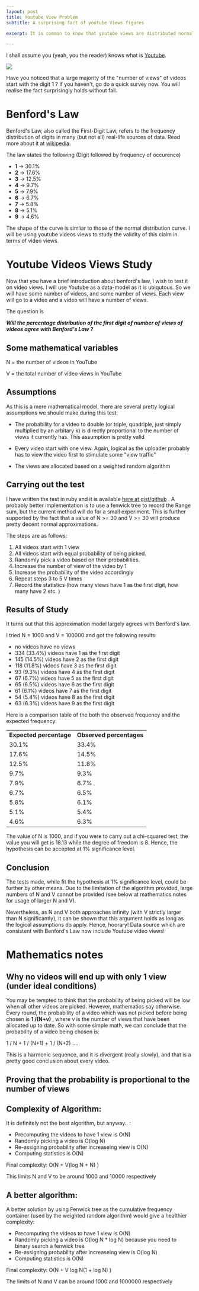 ```yaml
---
layout: post
title: Youtube View Problem
subtitle: A surprising fact of youtube Views figures

excerpt: It is common to know that youtube views are distributed normally. But what would happen if you plot a graph of the frequency of the first digit of numbers?

---
```


I shall assume you (yeah, you the reader) knows what is <a href="https://www.youtube.com/">Youtube</a>.

<div class="full zoomable"><img src="http://img4.wikia.nocookie.net/__cb20131129191833/wiisportsresortwalkthrough/images/f/f5/YouTube-Transparent-Logo.png"></div>

Have you noticed that a large majority of the "number of views" of videos start with the digit 1 ? If you haven't, go do a quick survey now. You will realise the fact surprisingly holds without fail. 

# Benford's Law

Benford's Law, also called the First-Digit Law, refers to the frequency distribution of digits in many (but not all) real-life sources of data. Read more about it at <a href="http://en.wikipedia.org/wiki/Benford%27s_law">wikipedia</a>.

The law states the following (Digit followed by frequency of occurence)

* <strong>1</strong> -> 30.1%	 
* <strong>2</strong> -> 17.6%	 
* <strong>3</strong> -> 12.5%	 
* <strong>4</strong> -> 9.7%	 
* <strong>5</strong> -> 7.9%	 
* <strong>6</strong> -> 6.7%	 
* <strong>7</strong> -> 5.8%	 
* <strong>8</strong> -> 5.1%	 
* <strong>9</strong> -> 4.6%	

The shape of the curve is simliar to those of the normal distribution curve. I will be using youtube videos views to study the validity of this claim in terms of video views. 

# Youtube Videos Views Study

Now that you have a brief introduction about benford's law, I wish to test it on video views. I will use Youtube as a data-model as it is ubiqutous. So we will have some number of videos, and some number of views. Each view will go to a video and a video will have a number of views. 

The question is

<strong><em>Will the percentage distribution of the first digit of number of views of videos agree with Benford's Law ?</em></strong>

## Some mathematical variables

N = the number of videos in YouTube

V = the total number of video views in YouTube

## Assumptions

As this is a mere mathematical model, there are several pretty logical assumptions we should make during this test:

* The probability for a video to double (or triple, quadriple, just simply multiplied by an arbitary k) is directly proportional to the number of views it currently has. This assumption is pretty valid 

* Every video start with one view. Again, logical as the uploader probably has to view the video first to stimulate some "view traffic"

* The views are allocated based on a weighted random algorithm

## Carrying out the test

I have written the test in ruby and it is available <a href="https://gist.github.com/fyquah95/a0b2b45ce5a8ea5a04bb">here at gist/github</a> . A probably better implementation is to use a fenwick tree to record the Range sum, but the current method will do for a small experiment. This is further supported by the fact that a value of N >= 30 and V >= 30 will produce pretty decent normal approximations.

The steps are as follows:

1. All videos start with 1 view
2. All videos start with equal probability of being picked.
3. Randomly pick a video based on their probabilities.
4. Increase the number of view of the video by 1
5. Increase the probability of the video accordingly
6. Repeat steps 3 to 5 V times
7. Record the statistics (how many views have 1 as the first digit, how many have 2 etc. )

## Results of Study

It turns out that this approximation model largely agrees with Benford's law.

I tried N = 1000 and V = 100000 and got the following results:

* no videos have no views
* 334 (33.4%) videos have 1 as the first digit
* 145 (14.5%) videos have 2 as the first digit
* 118 (11.8%) videos have 3 as the first digit
* 93 (9.3%) videos have 4 as the first digit
* 67 (6.7%) videos have 5 as the first digit
* 65 (6.5%) videos have 6 as the first digit
* 61 (6.1%) videos have 7 as the first digit
* 54 (5.4%) videos have 8 as the first digit
* 63 (6.3%) videos have 9 as the first digit

Here is a comparison table of the both the observed frequency and the expected frequency:

<table>
  <tr>
    <td><strong>Expected percentage </strong></td>
    <td><strong>Observed percentages </strong></td>
  </tr>
  <tr>
  	<td>30.1%</td>
  	<td>33.4%</td>
  </tr>
  <tr>
  	<td>17.6%</td>
  	<td>14.5%</td>
  </tr>
  <tr>
  	<td>12.5%</td>
  	<td>11.8%</td>
  </tr>
  <tr>
  	<td>9.7%</td>
  	<td>9.3%</td>
  </tr>
  <tr>
  	<td>7.9%</td>
  	<td>6.7%</td>
  </tr>
  <tr>
  	<td>6.7%</td>
  	<td>6.5%</td>
  </tr>
  <tr>
  	<td>5.8%</td>
  	<td>6.1%</td>
  </tr>
  <tr>
  	<td>5.1%</td>
  	<td>5.4%</td>
  </tr>
  <tr>
  	<td>4.6%</td>
  	<td>6.3%</td>
  </tr>
</table>

The value of N is 1000, and if you were to carry out a chi-squared test, the value you will get is 18.13 while the degree of freedom is 8. Hence, the hypothesis can be accepted at 1% significance level.

## Conclusion

The tests made, while fit the hypothesis at 1% significance level, could be further by other means. Due to the limitation of the algorithm provided, large numbers of N and V cannot be provided (see below at mathematics notes for usage of larger N and V).

Nevertheless, as N and V both approaches infinity (with V strictly larger than N significantly), it can be shown that this argument holds as long as the logical assumptions do apply. Hence, hoorary! Data source which are consistent with Benford's Law now include Youtube video views!

# Mathematics notes

## Why no videos will end up with only 1 view (under ideal conditions)

You may be tempted to think that the probability of being picked will be low when all other videos are picked. However, mathematics say otherwise. Every round, the probability of a video which was not picked before being chosen is <strong> 1 /(N+v) </strong> , where v is the number of views that have been allocated up to date. So with some simple math, we can conclude that the probability of a video being chosen is:

1 / N + 1 / (N+1) + 1 / (N+2) ....

This is a harmonic sequence, and it is divergent (really slowly), and that is a pretty good conclusion about every video.

## Proving that the probability is proportional to the number of views

## Complexity of Algorithm:

It is definitely not the best algorithm, but anyway.. :

* Precomputing the videos to have 1 view is O(N)
* Randomly picking a video is O(log N)
* Re-assigning probability after increaseing view is O(N)
* Computing statistics is O(N)

Final complexity: O(N + V(log N + N) )

This limits N and V to be around 1000 and 10000 respectively

## A better algorithm: 

A better solution by using Fenwick tree as the cumulative frequency container (used by the weighted random algorithm) would give a healthier complexity:

* Precomputing the videos to have 1 view is O(N)
* Randomly picking a video is O(log N * log N) because you need to binary search a fenwick tree
* Re-assigning probability after increaseing view is O(log N)
* Computing statistics is O(N)

Final complexity: O(N + V log N(1 + log N) )

The limits of N and V can be around 1000 and 1000000 respectively